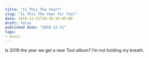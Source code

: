 ```yaml
---
title: "Is This The Year?"
slug: "Is This The Year for Tool"
date: 2018-12-21T20:26:10-05:00
draft: false
published date: "2018-12-21"
tags:
- music
---
```


Is 2019 the year we get a new *Tool album?* I’m not holding my breath.
